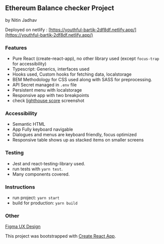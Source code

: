 ## Ethereum Balance checker Project

by Nitin Jadhav

Deployed on netlify : [https://youthful-bartik-2df8df.netlify.app/](https://youthful-bartik-2df8df.netlify.app/)

### Features

- Pure React (create-react-app), no other library used (except `focus-trap` for accessibility)
- Typescript: Generics, interfaces used
- Hooks used, Custom hooks for fetching data, localstorage
- BEM Methodology for CSS used along with SASS for preprocessing.
- API Secret managed in `.env` file
- Persistent menu with localstorage
- Responsive app with two breakpoints
- check [lighthouse score](lighthouse-score.png) screenshot

### Accessibility

- Semantic HTML
- App Fully keyboard navigable
- Dialogues and menus are keyboard friendly, focus optimized
- Responsive table shows up as stacked items on smaller screens

### Testing

- Jest and react-testing-library used.
- run tests with `yarn test`.
- Many components covered.

### Instructions

- run project: `yarn start`
- build for production: `yarn build`

### Other

[Figma UX Design](https://www.figma.com/file/8Nsb8TxHWDPnAYH5KWMwbG/Ethereum-Search-App?node-id=5%3A58)

This project was bootstrapped with [Create React App](https://github.com/facebook/create-react-app).
